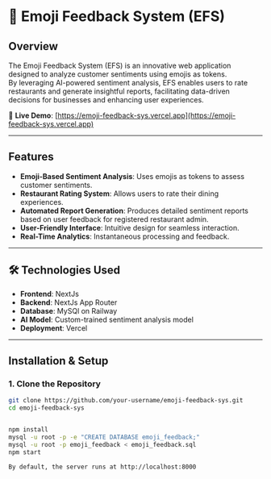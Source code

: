 # 🧠 Emoji Feedback System (EFS)

##  Overview

The Emoji Feedback System (EFS) is an innovative web application designed to analyze customer sentiments using emojis as tokens.  
By leveraging AI-powered sentiment analysis, EFS enables users to rate restaurants and generate insightful reports, facilitating data-driven decisions for businesses and enhancing user experiences.

🔗 **Live Demo**: [https://emoji-feedback-sys.vercel.app](https://emoji-feedback-sys.vercel.app)

---

##  Features

- **Emoji-Based Sentiment Analysis**: Uses emojis as tokens to assess customer sentiments.
- **Restaurant Rating System**: Allows users to rate their dining experiences.
- **Automated Report Generation**: Produces detailed sentiment reports based on user feedback for registered restaurant admin.
- **User-Friendly Interface**: Intuitive design for seamless interaction.
- **Real-Time Analytics**: Instantaneous processing and feedback.

---

## 🛠️ Technologies Used

- **Frontend**: NextJs
- **Backend**: NextJs App Router
- **Database**: MySQl on Railway
- **AI Model**: Custom-trained sentiment analysis model  
- **Deployment**: Vercel

---

##  Installation & Setup

### 1. Clone the Repository

```bash
git clone https://github.com/your-username/emoji-feedback-sys.git
cd emoji-feedback-sys


npm install
mysql -u root -p -e "CREATE DATABASE emoji_feedback;"
mysql -u root -p emoji_feedback < emoji_feedback.sql
npm start

By default, the server runs at http://localhost:8000




